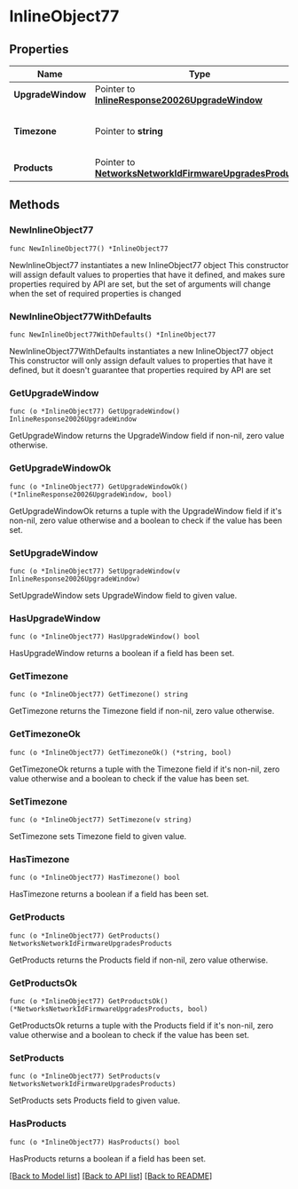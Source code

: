 # InlineObject77

## Properties

Name | Type | Description | Notes
------------ | ------------- | ------------- | -------------
**UpgradeWindow** | Pointer to [**InlineResponse20026UpgradeWindow**](InlineResponse20026UpgradeWindow.md) |  | [optional] 
**Timezone** | Pointer to **string** | The timezone for the network | [optional] 
**Products** | Pointer to [**NetworksNetworkIdFirmwareUpgradesProducts**](NetworksNetworkIdFirmwareUpgradesProducts.md) |  | [optional] 

## Methods

### NewInlineObject77

`func NewInlineObject77() *InlineObject77`

NewInlineObject77 instantiates a new InlineObject77 object
This constructor will assign default values to properties that have it defined,
and makes sure properties required by API are set, but the set of arguments
will change when the set of required properties is changed

### NewInlineObject77WithDefaults

`func NewInlineObject77WithDefaults() *InlineObject77`

NewInlineObject77WithDefaults instantiates a new InlineObject77 object
This constructor will only assign default values to properties that have it defined,
but it doesn't guarantee that properties required by API are set

### GetUpgradeWindow

`func (o *InlineObject77) GetUpgradeWindow() InlineResponse20026UpgradeWindow`

GetUpgradeWindow returns the UpgradeWindow field if non-nil, zero value otherwise.

### GetUpgradeWindowOk

`func (o *InlineObject77) GetUpgradeWindowOk() (*InlineResponse20026UpgradeWindow, bool)`

GetUpgradeWindowOk returns a tuple with the UpgradeWindow field if it's non-nil, zero value otherwise
and a boolean to check if the value has been set.

### SetUpgradeWindow

`func (o *InlineObject77) SetUpgradeWindow(v InlineResponse20026UpgradeWindow)`

SetUpgradeWindow sets UpgradeWindow field to given value.

### HasUpgradeWindow

`func (o *InlineObject77) HasUpgradeWindow() bool`

HasUpgradeWindow returns a boolean if a field has been set.

### GetTimezone

`func (o *InlineObject77) GetTimezone() string`

GetTimezone returns the Timezone field if non-nil, zero value otherwise.

### GetTimezoneOk

`func (o *InlineObject77) GetTimezoneOk() (*string, bool)`

GetTimezoneOk returns a tuple with the Timezone field if it's non-nil, zero value otherwise
and a boolean to check if the value has been set.

### SetTimezone

`func (o *InlineObject77) SetTimezone(v string)`

SetTimezone sets Timezone field to given value.

### HasTimezone

`func (o *InlineObject77) HasTimezone() bool`

HasTimezone returns a boolean if a field has been set.

### GetProducts

`func (o *InlineObject77) GetProducts() NetworksNetworkIdFirmwareUpgradesProducts`

GetProducts returns the Products field if non-nil, zero value otherwise.

### GetProductsOk

`func (o *InlineObject77) GetProductsOk() (*NetworksNetworkIdFirmwareUpgradesProducts, bool)`

GetProductsOk returns a tuple with the Products field if it's non-nil, zero value otherwise
and a boolean to check if the value has been set.

### SetProducts

`func (o *InlineObject77) SetProducts(v NetworksNetworkIdFirmwareUpgradesProducts)`

SetProducts sets Products field to given value.

### HasProducts

`func (o *InlineObject77) HasProducts() bool`

HasProducts returns a boolean if a field has been set.


[[Back to Model list]](../README.md#documentation-for-models) [[Back to API list]](../README.md#documentation-for-api-endpoints) [[Back to README]](../README.md)


